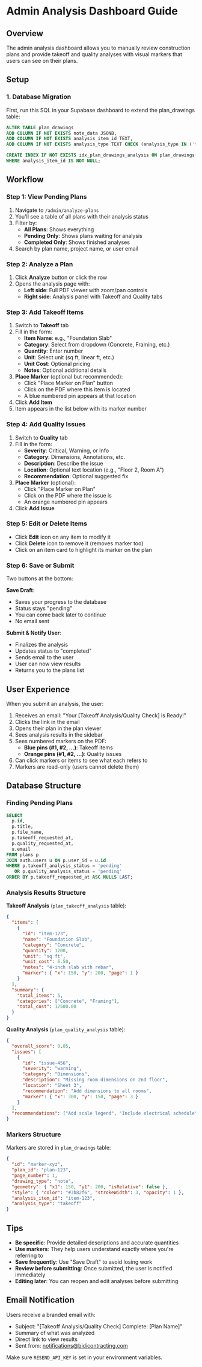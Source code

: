 # Admin Analysis Dashboard Guide

## Overview

The admin analysis dashboard allows you to manually review construction plans and provide takeoff and quality analyses with visual markers that users can see on their plans.

## Setup

### 1. Database Migration

First, run this SQL in your Supabase dashboard to extend the plan_drawings table:

```sql
ALTER TABLE plan_drawings 
ADD COLUMN IF NOT EXISTS note_data JSONB,
ADD COLUMN IF NOT EXISTS analysis_item_id TEXT,
ADD COLUMN IF NOT EXISTS analysis_type TEXT CHECK (analysis_type IN ('takeoff', 'quality', NULL));

CREATE INDEX IF NOT EXISTS idx_plan_drawings_analysis ON plan_drawings(analysis_item_id, analysis_type) 
WHERE analysis_item_id IS NOT NULL;
```

## Workflow

### Step 1: View Pending Plans

1. Navigate to `/admin/analyze-plans`
2. You'll see a table of all plans with their analysis status
3. Filter by:
   - **All Plans**: Shows everything
   - **Pending Only**: Shows plans waiting for analysis
   - **Completed Only**: Shows finished analyses
4. Search by plan name, project name, or user email

### Step 2: Analyze a Plan

1. Click **Analyze** button or click the row
2. Opens the analysis page with:
   - **Left side**: Full PDF viewer with zoom/pan controls
   - **Right side**: Analysis panel with Takeoff and Quality tabs

### Step 3: Add Takeoff Items

1. Switch to **Takeoff** tab
2. Fill in the form:
   - **Item Name**: e.g., "Foundation Slab"
   - **Category**: Select from dropdown (Concrete, Framing, etc.)
   - **Quantity**: Enter number
   - **Unit**: Select unit (sq ft, linear ft, etc.)
   - **Unit Cost**: Optional pricing
   - **Notes**: Optional additional details
3. **Place Marker** (optional but recommended):
   - Click "Place Marker on Plan" button
   - Click on the PDF where this item is located
   - A blue numbered pin appears at that location
4. Click **Add Item**
5. Item appears in the list below with its marker number

### Step 4: Add Quality Issues

1. Switch to **Quality** tab
2. Fill in the form:
   - **Severity**: Critical, Warning, or Info
   - **Category**: Dimensions, Annotations, etc.
   - **Description**: Describe the issue
   - **Location**: Optional text location (e.g., "Floor 2, Room A")
   - **Recommendation**: Optional suggested fix
3. **Place Marker** (optional):
   - Click "Place Marker on Plan"
   - Click on the PDF where the issue is
   - An orange numbered pin appears
4. Click **Add Issue**

### Step 5: Edit or Delete Items

- Click **Edit** icon on any item to modify it
- Click **Delete** icon to remove it (removes marker too)
- Click on an item card to highlight its marker on the plan

### Step 6: Save or Submit

Two buttons at the bottom:

**Save Draft**:
- Saves your progress to the database
- Status stays "pending"
- You can come back later to continue
- No email sent

**Submit & Notify User**:
- Finalizes the analysis
- Updates status to "completed"
- Sends email to the user
- User can now view results
- Returns you to the plans list

## User Experience

When you submit an analysis, the user:

1. Receives an email: "Your [Takeoff Analysis/Quality Check] is Ready!"
2. Clicks the link in the email
3. Opens their plan in the plan viewer
4. Sees analysis results in the sidebar
5. Sees numbered markers on the PDF:
   - **Blue pins (#1, #2, ...)**: Takeoff items
   - **Orange pins (#1, #2, ...)**: Quality issues
6. Can click markers or items to see what each refers to
7. Markers are read-only (users cannot delete them)

## Database Structure

### Finding Pending Plans

```sql
SELECT 
  p.id,
  p.title,
  p.file_name,
  p.takeoff_requested_at,
  p.quality_requested_at,
  u.email
FROM plans p
JOIN auth.users u ON p.user_id = u.id
WHERE p.takeoff_analysis_status = 'pending'
   OR p.quality_analysis_status = 'pending'
ORDER BY p.takeoff_requested_at ASC NULLS LAST;
```

### Analysis Results Structure

**Takeoff Analysis** (`plan_takeoff_analysis` table):
```json
{
  "items": [
    {
      "id": "item-123",
      "name": "Foundation Slab",
      "category": "Concrete",
      "quantity": 1200,
      "unit": "sq ft",
      "unit_cost": 6.50,
      "notes": "4-inch slab with rebar",
      "marker": { "x": 150, "y": 200, "page": 1 }
    }
  ],
  "summary": {
    "total_items": 5,
    "categories": ["Concrete", "Framing"],
    "total_cost": 12500.00
  }
}
```

**Quality Analysis** (`plan_quality_analysis` table):
```json
{
  "overall_score": 0.85,
  "issues": [
    {
      "id": "issue-456",
      "severity": "warning",
      "category": "Dimensions",
      "description": "Missing room dimensions on 2nd floor",
      "location": "Sheet 3",
      "recommendation": "Add dimensions to all rooms",
      "marker": { "x": 300, "y": 150, "page": 3 }
    }
  ],
  "recommendations": ["Add scale legend", "Include electrical schedule"]
}
```

### Markers Structure

Markers are stored in `plan_drawings` table:
```json
{
  "id": "marker-xyz",
  "plan_id": "plan-123",
  "page_number": 1,
  "drawing_type": "note",
  "geometry": { "x1": 150, "y1": 200, "isRelative": false },
  "style": { "color": "#3b82f6", "strokeWidth": 3, "opacity": 1 },
  "analysis_item_id": "item-123",
  "analysis_type": "takeoff"
}
```

## Tips

- **Be specific**: Provide detailed descriptions and accurate quantities
- **Use markers**: They help users understand exactly where you're referring to
- **Save frequently**: Use "Save Draft" to avoid losing work
- **Review before submitting**: Once submitted, the user is notified immediately
- **Editing later**: You can reopen and edit analyses before submitting

## Email Notification

Users receive a branded email with:
- Subject: "[Takeoff Analysis/Quality Check] Complete: [Plan Name]"
- Summary of what was analyzed
- Direct link to view results
- Sent from: notifications@bidicontracting.com

Make sure `RESEND_API_KEY` is set in your environment variables.


